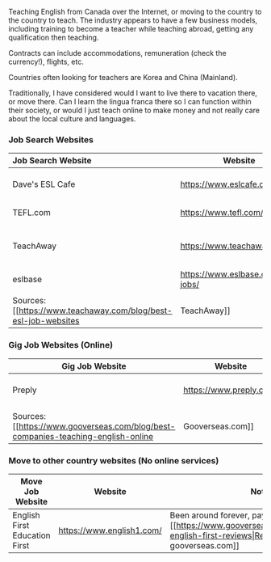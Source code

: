 Teaching English from Canada over the Internet, or moving to the country to the country to teach.
The industry appears to have a few business models, including training to become a teacher while teaching abroad, getting any qualification then teaching.

Contracts can include accommodations, remuneration (check the currency!), flights, etc.

Countries often looking for teachers are Korea and China (Mainland).

Traditionally, I have considered would I want to live there to vacation there, or move there. Can I learn the lingua franca there so I can function within their society, or would I just teach online to make money and not really care about the local culture and languages.


### Job Search Websites

| Job Search Website | Website                            | Notes                           |
| :----------------- | ---------------------------------- | ------------------------------- |
| Dave's ESL Cafe    | https://www.eslcafe.com/           | Was one of the OG websites.     |
| TEFL.com           | https://www.tefl.com/              | Interesting listings            |
| TeachAway          | https://www.teachaway.com/         | Met TeachAway at the convention |
| eslbase            | https://www.eslbase.com/tefl-jobs/ |                                 |
|                    |                                    |                                 |
Sources: [[https://www.teachaway.com/blog/best-esl-job-websites|TeachAway]]

### Gig Job Websites (Online)

| Gig Job Website | Website                 | Notes                                                                                                                             |
| --------------- | ----------------------- | --------------------------------------------------------------------------------------------------------------------------------- |
| Preply          | https://www.preply.com/ | Found this from a link on TeachAway. [[https://preply.com/en/tutor/953440\|Sample tutor profile]]. Best pay, you pick your rates. |
|                 |                         |                                                                                                                                   |
Sources: [[https://www.gooverseas.com/blog/best-companies-teaching-english-online|Gooverseas.com]]

### Move to other country websites (No online services)
| Move Job Website              | Website                   | Notes                                                                                                                              |
| ----------------------------- | ------------------------- | ---------------------------------------------------------------------------------------------------------------------------------- |
| English First Education First | https://www.english1.com/ | Been around forever, pay not great. [[https://www.gooverseas.com/organization/ef-english-first-reviews\|Review on gooverseas.com]] |
